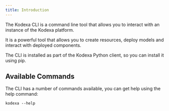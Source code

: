 ```yaml
---
title: Introduction
---
```


The Kodexa CLI is a command line tool that allows you to interact with an instance of the Kodexa platform.  

It is a powerful tool that allows you to create resources, deploy models and interact with deployed components.

The CLI is installed as part of the Kodexa Python client, so you can install it using pip.

## Available Commands

The CLI has a number of commands available, you can get help using the help command:

```cli
kodexa --help
```